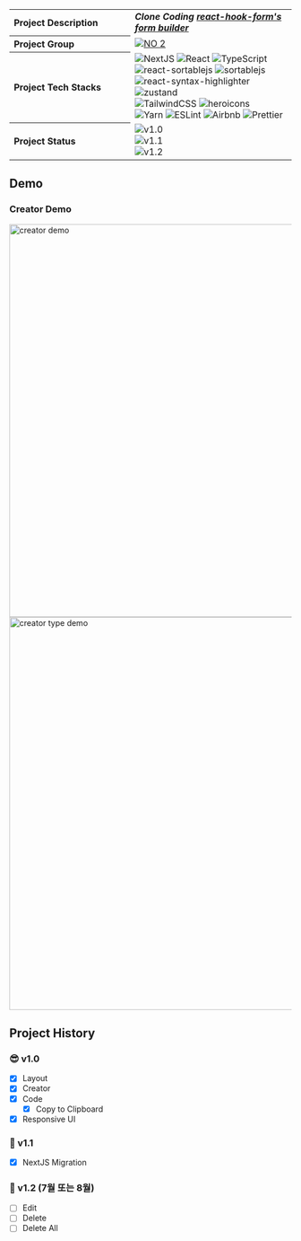 <img src="https://capsule-render.vercel.app/api?section=header&type=waving&height=300&text=My%20Form%20Builder&color=gradient&fontSize=90&customColorList=0,2,2,5,30" alt="" />
<table>
  <tbody>
    <tr>
      <th align="left" width="200">Project Description</th>
      <td>
        <strong><i>Clone Coding <a href="https://react-hook-form.com/form-builder/">react-hook-form's form builder</a></i></strong>
      </td>
    </tr>
    <tr>
      <th align="left" width="200">Project Group</th>
      <td>
        <a href="https://github.com/akffkdahffkdgo77/my-toy-projects">
          <img src="https://img.shields.io/badge/NO%202-My%20Toy%20Projects-blue?style=flat" alt="NO 2" />
        </a>
      </td>
    </tr>
    <tr>
      <th align="left" width="200">Project Tech Stacks</th>
      <td>
        <div>
          <img src="https://img.shields.io/badge/Next-black?style=flat&logo=next.js&logoColor=white" alt="NextJS" />
          <img src="https://img.shields.io/badge/react-%2320232a.svg?style=flat&logo=react&logoColor=%2361DAFB" alt="React" />
          <img src="https://img.shields.io/badge/typescript-%23007ACC.svg?style=flat&logo=typescript&logoColor=white" alt="TypeScript" />
          <br/>
          <img src="https://img.shields.io/badge/-react--sortablejs-black?style=flat" alt="react-sortablejs" />
          <img src="https://img.shields.io/badge/-sortablejs-black?style=flat" alt="sortablejs" />
          <img src="https://img.shields.io/badge/-react--syntax--highlighter-black?style=flat" alt="react-syntax-highlighter" />
          <img src="https://img.shields.io/badge/-zustand-black?style=flat" alt="zustand" />
          <br/>
          <img src="https://img.shields.io/badge/tailwindcss-%2338B2AC.svg?style=flat&logo=tailwind-css&logoColor=white" alt="TailwindCSS" />
          <img src="https://img.shields.io/badge/-heroicons-8B5CF6?style=flat" alt="heroicons" />
          <br/>
          <img src="https://img.shields.io/badge/yarn-%232C8EBB.svg?style=flat&logo=yarn&logoColor=white" alt="Yarn" />
          <img src="https://img.shields.io/badge/ESLint-4B3263?style=flat&logo=eslint&logoColor=white" alt="ESLint" />
          <img src="https://img.shields.io/badge/Airbnb-%23ff5a5f.svg?style=flat&logo=Airbnb&logoColor=white" alt="Airbnb" />
          <img src="https://img.shields.io/badge/prettier-1A2C34?style=flat&logo=prettier&logoColor=F7BA3E" alt="Prettier" />
        </div>
      </td>
    </tr>
    <tr>
      <th align="left" width="200">Project Status</th>
      <td>
        <img src="https://img.shields.io/badge/v1.0-2022--10--03%20~%202022--10--10-ffe5ec?style=flat" alt="v1.0" />
        <br/>
        <img src="https://img.shields.io/badge/v1.1-2023--07-ffc2d1?style=flat" alt="v1.1" />
        <br/>
        <img src="https://img.shields.io/badge/Coming Soon v1.2-2023-ffa0b7?style=flat" alt="v1.2" />
      </td>
    </tr>
  </tbody>
</table>

## Demo

### Creator Demo

<img width="700" src="https://github.com/akffkdahffkdgo77/my-form-builder/assets/52883505/b6987388-581f-48ce-8cec-34f991e0124c" alt="creator demo" />
<br/>
<img width="700" src="https://github.com/akffkdahffkdgo77/my-form-builder/assets/52883505/50fb1e43-2ef4-4b47-ab58-d27e18f6011a" alt="creator type demo" />

## Project History

### 😎 v1.0

-   [x] Layout
-   [x] Creator
-   [x] Code
    -   [x] Copy to Clipboard
-   [x] Responsive UI

### 🚀 v1.1

-   [x] NextJS Migration

### 🔮 v1.2 (7월 또는 8월)

-   [ ] Edit
-   [ ] Delete
-   [ ] Delete All
